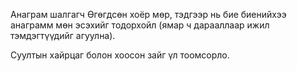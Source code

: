 Анаграм шалгагч 
Өгөгдсөн хоёр мөр, тэдгээр нь бие биенийхээ анаграмм мөн эсэхийг тодорхойл (ямар ч дарааллаар ижил тэмдэгтүүдийг агуулна). 

Суултын хайрцаг болон хоосон зайг үл тоомсорло.